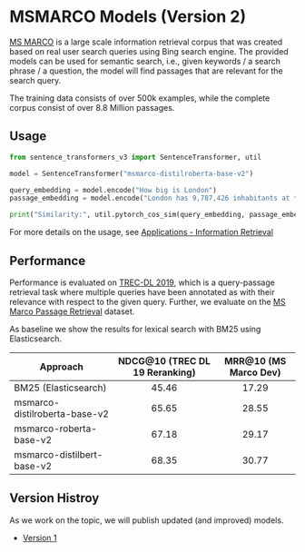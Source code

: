 # MSMARCO Models (Version 2)
[MS MARCO](https://microsoft.github.io/msmarco/) is a large scale information retrieval corpus that was created based on real user search queries using Bing search engine. The provided models can be used for semantic search, i.e., given keywords / a search phrase / a question, the model will find passages that are relevant for the search query.

The training data consists of over 500k examples, while the complete  corpus consist of over 8.8 Million passages.
 
## Usage
```python
from sentence_transformers_v3 import SentenceTransformer, util

model = SentenceTransformer("msmarco-distilroberta-base-v2")

query_embedding = model.encode("How big is London")
passage_embedding = model.encode("London has 9,787,426 inhabitants at the 2011 census")

print("Similarity:", util.pytorch_cos_sim(query_embedding, passage_embedding))
```


For more details on the usage, see [Applications - Information Retrieval](../../examples/applications/retrieve_rerank/README.md)


## Performance
Performance is evaluated on [TREC-DL 2019](https://microsoft.github.io/TREC-2019-Deep-Learning/), which is a query-passage retrieval task where multiple queries have been annotated as with their relevance with respect to the given query.  Further, we evaluate on the [MS Marco Passage Retrieval](https://github.com/microsoft/MSMARCO-Passage-Ranking/) dataset. 

As baseline we show the results for lexical search with BM25 using Elasticsearch.

| Approach       | NDCG@10 (TREC DL 19 Reranking) | MRR@10 (MS Marco Dev) |  
| ------------- |:-------------: | :---: |
| BM25 (Elasticsearch)   | 45.46 | 17.29  |
| msmarco-distilroberta-base-v2   | 65.65 |  28.55    |  
| msmarco-roberta-base-v2 | 67.18 | 29.17 | 
| msmarco-distilbert-base-v2 | 68.35 | 30.77 |



## Version Histroy 
As we work on the topic, we will publish updated (and improved) models.

- [Version 1](msmarco-v1.md)
